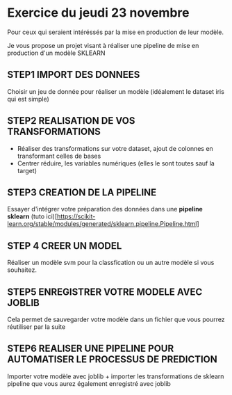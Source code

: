 # Exercice du jeudi 23 novembre


Pour ceux qui seraient intéréssés par la mise en production de leur modèle.

Je vous propose un projet visant à réaliser une pipeline de mise en production d'un modèle SKLEARN


## STEP1 IMPORT DES DONNEES

Choisir un jeu de donnée pour réaliser un modèle (idéalement le dataset iris qui est simple)

## STEP2 REALISATION DE VOS TRANSFORMATIONS

- Réaliser des transformations sur votre dataset, ajout de colonnes en transformant celles de bases
- Centrer réduire, les variables numériques (elles le sont toutes sauf la target)

## STEP3 CREATION DE LA PIPELINE

Essayer d'intégrer votre préparation des données dans une **pipeline sklearn**  (tuto ici)[https://scikit-learn.org/stable/modules/generated/sklearn.pipeline.Pipeline.html]

## STEP 4 CREER UN MODEL

Réaliser un modèle svm pour la classfication ou un autre modèle si vous souhaitez.

## STEP5 ENREGISTRER VOTRE MODELE AVEC JOBLIB

Cela permet de sauvegarder votre modèle dans un fichier que vous pourrez réutiliser par la suite

## STEP6 REALISER UNE PIPELINE POUR AUTOMATISER LE PROCESSUS DE PREDICTION

Importer votre modèle avec joblib + importer les transformations de sklearn pipeline que vous aurez également enregistré avec joblib